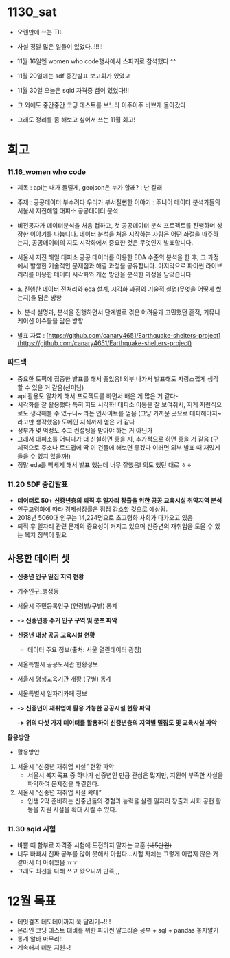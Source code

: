 # 1130_sat

- 오랜만에 쓰는 TIL
- 사실 정말 많은 일들이 있었다..!!!!!
- 11월 16일엔 women who code행사에서 스피커로 참석했다 ^^
- 11월 20일에는 sdf 중간발표 보고회가 있었고
- 11월 30일 오늘은 sqld 자격증 셤이 있었다!!!

- 그 외에도 중간중간 코딩 테스트를 보느라 아주아주 바쁘게 돌아갔다
- 그래도 정리를 좀 해보고 싶어서 쓰는 11월 회고!

# 회고

### 11.16_women who code

- 제목 : api는 내가 돌릴게, geojson은 누가 할래? : 난 갈래
- 주제 : 공공데이터 부수려다 우리가 부서질뻔한 이야기 : 주니어 데이터 분석가들의 서울시 지진해일 대피소 공공데이터 분석

- 비전공자가 데이터분석을 처음 접하고, 첫 공공데이터 분석 프로젝트를 진행하며 성장한 이야기를 나눕니다. 데이터 분석을 처음 시작하는 사람은 어떤 좌절을 마주하는지, 공공데이터의 지도 시각화에서 중요한 것은 무엇인지 발표합니다.
- 서울시 지진 해일 대피소 공공 데이터를 이용한 EDA 수준의 분석을 한 후, 그 과정에서 발생한 기술적인 문제점과 해결 과정을 공유합니다. 마지막으로 파이썬 라이브러리를 이용한 데이터 시각화와 개선 방안을 분석한 과정을 담았습니다

- a. 진행한 데이터 전처리와 eda 설계, 시각화 과정의 기술적 설명(무엇을 어떻게 썼는지)을 담은 방향
- b. 분석 설명과, 분석을 진행하면서 단계별로 겪은 어려움과 고민했던 흔적, 커뮤니케이션 이슈들을 담은 방향
- 발표 자료 : [https://github.com/canary4651/Earthquake-shelters-project](https://github.com/canary4651/Earthquake-shelters-project)

### 피드백

- 중요한 토픽에 집중한 발표를 해서 좋았음! 외부 나가서 발표해도 자랑스럽게 생각할 수 있을 거 같음(선미님)
- api 활용도 알차게 해서 프로젝트를 하면서 배운 게 많은 거 같다-
- 시각화를 잘 활용했다 특히 지도 시각화! 대피소 이동을 잘 보여줘서, 저게 저런식으로도 생각해볼 수 있구나~ 라는 인사이트를 얻음 (그냥 가까운 곳으로 대피해야지~ 라고만 생각했음) 도메인 지식까지 얻은 거 같다
- 정부가 몇 억정도 주고 컨설팅을 받아야 하는 거 아닌가
- 그래서 대피소를 어디다가 더 신설하면 좋을 지, 추가적으로 하면 좋을 거 같음 (구체적으로 주소나 로드맵에 딱 이 건물에 해보면 좋겠다 이러면 외부 발표 때 재밌게 들을 수 있지 않을까!)
- 정말 eda를 빡세게 해서 발표 했는데 너무 잘했음! 의도 했던 대로 ㅎㅎ

### 11.20 SDF 중간발표

- **데이터로 50+ 신중년층의 퇴직 후 일자리 창출을 위한 공공 교육시설 취약지역 분석**
- 인구고령화에 따라 경제성장률은 점점 감소할 것으로 예상됨.
- 2018년 5060대 인구는 14,224명으로 초고령화 사회가 다가오고 있음
- 퇴직 후 일자리 관련 문제의 중요성이 커지고 있으며 신중년의 재취업을 도울 수 있는 복지 정책이 필요

## **사용한 데이터 셋**

- **신중년 인구 밀집 지역 현황**
- 거주인구_행정동
- 서울시 주민등록인구 (연령별/구별) 통계
- **-> 신중년층 주거 인구 구역 및 분포 파악**
- **신중년 대상 공공 교육시설 현황**
    - 데이터 주요 정보(출처: 서울 열린데이터 광장)
- 서울특별시 공공도서관 현황정보
- 서울시 평생교육기관 개황 (구별) 통계
- 서울특별시 일자리카페 정보
- **-> 신중년이 재취업에 활용 가능한 공공시설 현황 파악**

    **-> 위의 다섯 가지 데이터를 활용하여 신중년층의 지역별 밀집도 및 교육시설 파악**

**활용방안**

- 활용방안
1. 서울시 “신중년 재취업 시설” 현황 파악
    - 서울시 복지목표 중 하나가 신중년인 만큼 관심은 많지만, 지원이 부족한 사실을 파악하여 문제점을 해결한다.
2. 서울시 “신중년 재취업 시설 확대”
    - 인생 2막 준비하는 신중년들의 경험과 능력을 살린 일자리 창출과 사회 공헌 활동을 지원 시설을 확대 시킬 수 있다.

### 11.30 sqld 시험

- 바쁠 때 함부로 자격증 시험에 도전하지 말자는 교훈 ~~(내5만원)~~
- 너무 바빠서 진짜 공부를 많이 못해서 아쉽다...시험 자체는 그렇게 어렵지 않은 거 같아서 더 아쉬웠음 ㅠㅜ
- 그래도 최선을 다해 쓰고 왔으니까 만족,,,

# 12월 목표

- 데잇걸즈 데모데이까지 쭉 달리기~!!!!
- 온라인 코딩 테스트 대비를 위한 파이썬 알고리즘 공부 + sql + pandas 놓지말기
- 통계 알바 마무리!!
- 계속해서 데분 지원~!